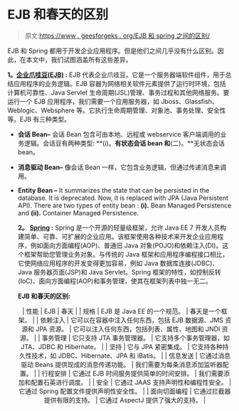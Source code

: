 # EJB 和春天的区别

> 原文:[https://www . geesforgeks . org/EJB 和 spring 之间的区别/](https://www.geeksforgeeks.org/difference-between-ejb-and-spring/)

EJB 和 Spring 都用于开发企业应用程序。但是他们之间几乎没有什么区别。因此，在本文中，我们试图涵盖所有这些差异。

**1。[企业爪哇豆(EJB)](https://www.geeksforgeeks.org/enterprise-java-beans-ejb/) :**
EJB 代表企业爪哇豆。它是一个服务器端软件组件，用于总结应用程序的业务逻辑。EJB 容器为网络相关软件元素提供了运行时环境，包括计算机可靠性、Java Servlet 生命周期(JSL)管理、事务过程和其他网络服务。要运行一个 EJB 应用程序，我们需要一个应用服务器，如 Jboss、Glassfish、Weblogic、Websphere 等。它执行生命周期管理、对象池、事务处理、安全性等。EJB 有三种类型。

*   **会话 Bean–**
    会话 Bean 包含可由本地、远程或 webservice 客户端调用的业务逻辑。会话豆有两种类型:
    **(i)。**有状态会话 bean 和**(二)。**无状态会话 bean。
*   **消息驱动 Bean–**
    像会话 Bean 一样，它包含业务逻辑，但通过传递消息来调用。

*   **Entity Bean –**
    It summarizes the state that can be persisted in the database. It is deprecated. Now, it is replaced with JPA (Java Persistent API). There are two types of entity bean :
    **(i).** Bean Managed Persistence and **(ii).** Container Managed Persistence.

    **2。 [Spring](https://www.geeksforgeeks.org/introduction-to-spring-framework/) :**
    Spring 是一个开源的轻量级框架，允许 Java EE 7 开发人员构建简单、可靠、可扩展的企业应用。该框架使用各种技术来开发企业应用程序，例如面向方面编程(AOP)、普通旧 Java 对象(POJO)和依赖注入(DI)。这个框架帮助您管理业务对象。与传统的 Java 框架和应用程序编程接口相比，它使网络应用程序的开发变得更加容易，例如 Java 数据库连接(JDBC)、Java 服务器页面(JSP)和 Java Servlet。Spring 框架的特性，如控制反转(IoC)、面向方面编程(AOP)和事务管理，使其在框架列表中独一无二。

    **EJB 和春天的区别:**

    <center>

    | 性能 | EJB | 春天 |
    | 规格 | EJB 是 Java EE 的一个规范。 | 春天是一个框架。 |
    | 依赖注入 | 它可以在容器中注入任何东西，包括 EJB 数据源、JMS 资源和 JPA 资源。 | 它可以注入任何东西，包括列表、属性、地图和 JNDI 资源。 |
    | 事务管理 | 它只支持 JTA 事务管理器。 | 它支持多个事务管理器，如 JTA、JDBC 和 Hibernate。 |
    | 坚持 | 它与 JPA 紧密集成。 | 它支持各种持久性技术，如 JDBC、Hibernate、JPA 和 iBatis。 |
    | 信息发送 | 它通过消息驱动 Beans 提供现成的消息传递功能。 | 我们需要为每条消息添加监听器配置。 |
    | 行程安排 | 它通过 EJB 时间服务提供简单的时间安排。 | 我们需要添加和配置石英进行调度。 |
    | 安全 | 它通过 JAAS 支持声明性和编程性安全。 | 它通过 Spring 配置文件提供声明性安全性。 |
    | 面向切面编程 | 它通过拦截器提供有限的支持。 | 它通过 AspectJ 提供了强大的支持。 |

    </center>